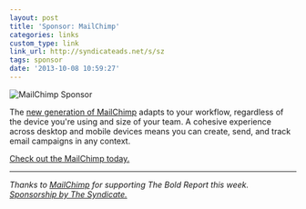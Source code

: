 ```yaml
---
layout: post
title: 'Sponsor: MailChimp'
categories: links
custom_type: link
link_url: http://syndicateads.net/s/sz
tags: sponsor
date: '2013-10-08 10:59:27'
---
```

![MailChimp Sponsor](http://syndicateads.net/cms/images/MC_GoesWithYou_600wide.jpg)

The [new generation of MailChimp](http://syndicateads.net/s/sz) adapts to your workflow, regardless of the device you're using and size of your team. A cohesive experience across desktop and mobile devices means you can create, send, and track email campaigns in any context.

[Check out the MailChimp today.](http://syndicateads.net/s/sz)

---
*Thanks to [MailChimp](http://syndicateads.net/s/sz) for supporting The Bold Report this week. [Sponsorship by The Syndicate.](http://syndicateads.net/)*